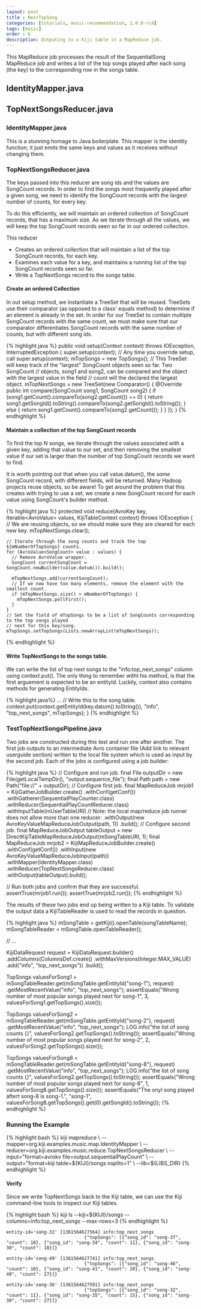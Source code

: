 ```yaml
---
layout: post
title : NextTopSong
categories: [tutorials, music-recommendation, 1.0.0-rc4]
tags: [music]
order : 6
description: Outputing to a Kiji table in a MapReduce job.
---
```


This MapReduce job processes the result of the SequentialSong MapReduce job and writes a list of
the top songs played after each song (the key) to the corresponding row in the songs table.

<div id="accordion-container">
  <h2 class="accordion-header"> IdentityMapper.java </h2>
    <div class="accordion-content">
    </div>
  <h2 class="accordion-header"> TopNextSongsReducer.java </h2>
   <div class="accordion-content">
    </div>
</div>

<h3 style="margin-top:0px;padding-top:10px;"> IdentityMapper.java </h3>
This is a stunning homage to Java boilerplate. This mapper is the identity function; it just
emits the same keys and values as it receives without changing them.


### TopNextSongsReducer.java
The keys passed into this reducer are song ids and the values are SongCount records. In order to
find the songs most frequently played after a given song, we need to identify the SongCount
records with the largest number of counts, for every key.

To do this efficiently, we will maintain an ordered collection of SongCount records, that has a maximum
size. As we iterate through all the values, we will keep the top SongCount records seen so far
in our ordered collection.

This reducer
* Creates an ordered collection that will maintain a list of the top SongCount records, for each key.
* Examines each value for a key, and maintains a running list of the top SongCount records seen so
  far.
* Write a TopNextSongs record to the songs table.


#### Create an ordered Collection
In out setup method, we instantiate a TreeSet that will be reused. TreeSets use their comparator
(as opposed to a class' equals method) to determine if an element is already in the set. In order
for our TreeSet to contain multiple SongCount records with the same count, we must make sure
that our comparator differentiates SongCount records with the same number of counts, but with
different song ids.

{% highlight java %}
  public void setup(Context context) throws IOException, InterruptedException {
    super.setup(context); // Any time you override setup, call super.setup(context);
    mTopSongs = new TopSongs();
    // This TreeSet will keep track of the "largest" SongCount objects seen so far. Two SongCount
    // objects, song1 and song2, can be compared and the object with the largest value in the field
    // count will the declared the largest object.
    mTopNextSongs = new TreeSet<SongCount>(new Comparator<SongCount>() {
      @Override
      public int compare(SongCount song1, SongCount song2) {
        if (song1.getCount().compareTo(song2.getCount()) == 0) {
          return song1.getSongId().toString().compareTo(song2.getSongId().toString());
        } else {
          return song1.getCount().compareTo(song2.getCount());
        }
      }
    });
  }
{% endhighlight %}

#### Maintain a collection of the top SongCount records
To find the top N songs, we iterate through the values associated with a given key, adding that
value to our set, and then removing the smallest value if our set is larger than the number of top
SongCount records we want to find.

It is worth pointing out that when you call value.datum(), the *same* SongCount record, with
different fields, will be returned.  Many Hadoop projects reuse objects, so be aware! To get around
the problem that this creates with trying to use a set, we create a new SongCount record for each
value using SongCount's builder method.

{% highlight java %}
  protected void reduce(AvroKey<CharSequence> key, Iterable<AvroValue<SongCount>> values,
      KijiTableContext context) throws IOException {
    // We are reusing objects, so we should make sure they are cleared for each new key.
    mTopNextSongs.clear();

    // Iterate through the song counts and track the top ${mNumberOfTopSongs} counts.
    for (AvroValue<SongCount> value : values) {
      // Remove AvroValue wrapper.
      SongCount currentSongCount = SongCount.newBuilder(value.datum()).build();

      mTopNextSongs.add(currentSongCount);
      // If we now have too many elements, remove the element with the smallest count.
      if (mTopNextSongs.size() > mNumberOfTopSongs) {
        mTopNextSongs.pollFirst();
      }
    }
    // Set the field of mTopSongs to be a list of SongCounts corresponding to the top songs played
    // next for this key/song.
    mTopSongs.setTopSongs(Lists.newArrayList(mTopNextSongs));
{% endhighlight %}

#### Write TopNextSongs to the songs table.
We can write the list of top next songs to the "info:top_next_songs" column using context.put(). The
only thing to remember witht his method, is that the first arguement is expected to be an entityId.
Luckily, context also contains methods for generating EntityIds.

{% highlight java%}
    ...
    // Write this to the song table.
    context.put(context.getEntityId(key.datum().toString()), "info", "top_next_songs", mTopSongs);
  }
{% endhighlight %}

### TestTopNextSongsPipeline.java
Two jobs are constructed during this test and run one after another. The first job outputs to an
intermediate Avro container file (Add link to relevant userguide section) written to the local file system which is used as input by the
second job. Each of the jobs is configured using a job builder:

{% highlight java %}
  // Configure and run job.
  final File outputDir = new File(getLocalTempDir(), "output.sequence_file");
  final Path path = new Path("file://" + outputDir);
  // Configure first job.
  final MapReduceJob mrjob1 = KijiGatherJobBuilder.create()
      .withConf(getConf())
      .withGatherer(SequentialPlayCounter.class)
      .withReducer(SequentialPlayCountReducer.class)
      .withInputTable(mUserTableURI)
      // Note: the local map/reduce job runner does not allow more than one reducer:
      .withOutput(new AvroKeyValueMapReduceJobOutput(path, 1))
      .build();
  // Configure second job.
  final MapReduceJobOutput tableOutput = new DirectKijiTableMapReduceJobOutput(mSongTableURI, 1);
  final MapReduceJob mrjob2 = KijiMapReduceJobBuilder.create()
      .withConf(getConf())
      .withInput(new AvroKeyValueMapReduceJobInput(path))
      .withMapper(IdentityMapper.class)
      .withReducer(TopNextSongsReducer.class)
      .withOutput(tableOutput).build();

  // Run both jobs and confirm that they are successful.
  assertTrue(mrjob1.run());
  assertTrue(mrjob2.run());
{% endhighlight %}

The results of these two jobs end up being written to a Kiji table. To validate the output data
a KijiTableReader is used to read the records in question.

{% highlight java %}
  mSongTable = getKiji().openTable(songTableName);
  mSongTableReader = mSongTable.openTableReader();

  // ...

  KijiDataRequest request = KijiDataRequest.builder()
      .addColumns(ColumnsDef.create()
          .withMaxVersions(Integer.MAX_VALUE)
          .add("info", "top_next_songs"))
      .build();

  TopSongs valuesForSong1 = mSongTableReader.get(mSongTable.getEntityId("song-1"), request)
      .getMostRecentValue("info", "top_next_songs");
  assertEquals("Wrong number of most popular songs played next for song-1", 3,
      valuesForSong1.getTopSongs().size());

  TopSongs valuesForSong2 = mSongTableReader.get(mSongTable.getEntityId("song-2"), request)
      .getMostRecentValue("info", "top_next_songs");
  LOG.info("the list of song counts {}", valuesForSong2.getTopSongs().toString());
  assertEquals("Wrong number of most popular songs played next for song-2", 2,
      valuesForSong2.getTopSongs().size());

  TopSongs valuesForSong8 = mSongTableReader.get(mSongTable.getEntityId("song-8"), request)
      .getMostRecentValue("info", "top_next_songs");
  LOG.info("the list of song counts {}", valuesForSong2.getTopSongs().toString());
  assertEquals("Wrong number of most popular songs played next for song-8", 1,
      valuesForSong8.getTopSongs().size());
  assertEquals("The onyl song played aftert song-8 is song-1.", "song-1",
      valuesForSong8.getTopSongs().get(0).getSongId().toString());
{% endhighlight %}

### Running the Example

<div class="userinput">
{% highlight bash %}
kiji mapreduce \
      --mapper=org.kiji.examples.music.map.IdentityMapper \
      --reducer=org.kiji.examples.music.reduce.TopNextSongsReducer \
      --input="format=avrokv file=output.sequentialPlayCount" \
      --output="format=kiji table=${KIJI}/songs nsplits=1" \
      --lib=${LIBS_DIR}
{% endhighlight %}
</div>

#### Verify
Since we write TopNextSongs back to the Kiji table, we can use the Kiji command-line tools
to inspect our Kiji tables.

<div class="userinput">
{% highlight bash %}
kiji ls --kiji=${KIJI}/songs --columns=info:top_next_songs --max-rows=3
{% endhighlight %}
</div>

    entity-id='song-32' [1361564627564] info:top_next_songs
                                 {"topSongs": [{"song_id": "song-37", "count": 10}, {"song_id": "song-34", "count": 11}, {"song_id": "song-30", "count": 18}]}

    entity-id='song-49' [1361564627741] info:top_next_songs
                                 {"topSongs": [{"song_id": "song-46", "count": 10}, {"song_id": "song-41", "count": 20}, {"song_id": "song-40", "count": 27}]}

    entity-id='song-36' [1361564627591] info:top_next_songs
                                 {"topSongs": [{"song_id": "song-32", "count": 11}, {"song_id": "song-35", "count": 15}, {"song_id": "song-30", "count": 27}]}
